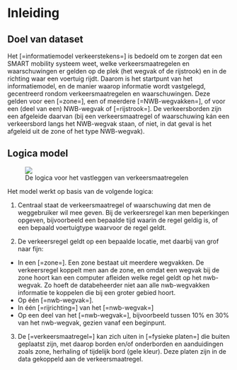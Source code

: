 # Inleiding

## Doel van dataset
Het [=informatiemodel verkeerstekens=] is bedoeld om te zorgen dat een SMART mobility systeem weet, welke verkeersmaatregelen en waarschuwingen er gelden op de plek (het wegvak of de rijstrook) en in de richting waar een voertuig rijdt. Daarom is het startpunt van het informatiemodel, en de manier waarop informatie wordt vastgelegd, gecentreerd rondom verkeersmaatregelen en waarschuwingen. Deze gelden voor een [=zone=], een of meerdere [=NWB-wegvakken=], of voor een (deel van een) NWB-wegvak of [=rijstrook=]. De verkeersborden zijn een afgeleide daarvan (bij een verkeersmaatregel of waarschuwing kán een verkeersbord langs het NWB-wegvak staan, of niet, in dat geval is het afgeleid uit de zone of het type NWB-wegvak).

## Logica model

<figure>
<img src="./hoofdstukken/media/logicavastleggenverkeersmaatregelen.PNG">
<figcaption>De logica voor het vastleggen van verkeersmaatregelen</caption>
</figure>


Het model werkt op basis van de volgende logica:

1. Centraal staat de verkeersmaatregel of waarschuwing dat men de weggebruiker wil mee geven. Bij de verkeersregel kan men beperkingen opgeven, bijvoorbeeld een bepaalde tijd waarin de regel geldig is, of een bepaald voertuigtype waarvoor de regel geldt. 

2. De verkeersregel geldt op een bepaalde locatie, met daarbij van grof naar fijn:
  * In een [=zone=]. Een zone bestaat uit meerdere wegvakken. De verkeersregel koppelt men aan de zone, en omdat een wegvak bij de zone hoort kan een computer afleiden welke regel geldt op het nwb-wegvak. Zo hoeft de databeheerder niet aan alle nwb-wegvakken informatie te koppelen die bij een groter gebied hoort. 
  * Op één [=nwb-wegvak=]. 
  * In één [=rijrichting=] van het [=nwb-wegvak=]
  * Op een deel van het [=nwb-wegvak=], bijvoorbeeld tussen 10% en 30% van het nwb-wegvak, gezien vanaf een beginpunt.

3. De [=verkeersmaatregel=] kan zich uiten in [=fysieke platen=] die buiten geplaatst zijn, met daarop borden en/of onderborden en aanduidingen zoals zone, herhaling of tijdelijk bord (gele kleur). Deze platen zijn in de data gekoppeld aan de verkeersmaatregel.















